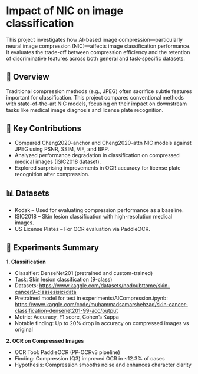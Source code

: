 # Impact of NIC on image classification

This project investigates how AI-based image compression—particularly neural image compression (NIC)—affects image classification performance. It evaluates the trade-off between compression efficiency and the retention of discriminative features across both general and task-specific datasets.

## 📌 Overview

Traditional compression methods (e.g., JPEG) often sacrifice subtle features important for classification. This project compares conventional methods with state-of-the-art NIC models, focusing on their impact on downstream tasks like medical image diagnosis and license plate recognition.

## 🧠 Key Contributions
- Compared Cheng2020-anchor and Cheng2020-attn NIC models against JPEG using PSNR, SSIM, VIF, and BPP.
- Analyzed performance degradation in classification on compressed medical images (ISIC2018 dataset).
- Explored surprising improvements in OCR accuracy for license plate recognition after compression.

## 📊 Datasets
- Kodak – Used for evaluating compression performance as a baseline.
- ISIC2018 – Skin lesion classification with high-resolution medical images.
- US License Plates – For OCR evaluation via PaddleOCR.

## 🧪 Experiments Summary
**1. Classification**
- Classifier: DenseNet201 (pretrained and custom-trained)
- Task: Skin lesion classification (9-class)
- Datasets: https://www.kaggle.com/datasets/nodoubttome/skin-cancer9-classesisic/data
- Pretrained model for test in experiments/AICompression.ipynb: https://www.kaggle.com/code/muhammadsamarshehzad/skin-cancer-classification-densenet201-99-acc/output
- Metric: Accuracy, F1 score, Cohen’s Kappa
- Notable finding: Up to 20% drop in accuracy on compressed images vs original

**2. OCR on Compressed Images**
- OCR Tool: PaddleOCR (PP-OCRv3 pipeline)
- Finding: Compression (Q3) improved OCR in ~12.3% of cases
- Hypothesis: Compression smooths noise and enhances character clarity
